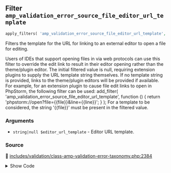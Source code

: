 ## Filter `amp_validation_error_source_file_editor_url_template`

```php
apply_filters( 'amp_validation_error_source_file_editor_url_template', $editor_url_template );
```

Filters the template for the URL for linking to an external editor to open a file for editing.

Users of IDEs that support opening files in via web protocols can use this filter to override the edit link to result in their editor opening rather than the theme/plugin editor.
 The initial filtered value is null, requiring extension plugins to supply the URL template string themselves. If no template string is provided, links to the theme/plugin editors will be provided if available. For example, for an extension plugin to cause file edit links to open in PhpStorm, the following filter can be used:
     add_filter( &#039;amp_validation_error_source_file_editor_url_template&#039;, function () {         return &#039;phpstorm://open?file={{file}}&amp;line={{line}}&#039;;     } );
 For a template to be considered, the string &#039;{{file}}&#039; must be present in the filtered value.

### Arguments

* `string|null $editor_url_template` - Editor URL template.

### Source

:link: [includes/validation/class-amp-validation-error-taxonomy.php:2384](/includes/validation/class-amp-validation-error-taxonomy.php#L2384)

<details>
<summary>Show Code</summary>

```php
$editor_url_template = apply_filters( 'amp_validation_error_source_file_editor_url_template', null );
```

</details>
